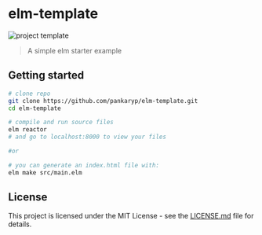 # elm-template

![project template](https://img.shields.io/badge/project-template-blue.svg?style=flat-square)

> A simple elm starter example

## Getting started
```sh
# clone repo 
git clone https://github.com/pankaryp/elm-template.git
cd elm-template

# compile and run source files
elm reactor
# and go to localhost:8000 to view your files

#or

# you can generate an index.html file with:
elm make src/main.elm
```

## License

This project is licensed under the MIT License - see the [LICENSE.md](LICENSE.md) file for details.